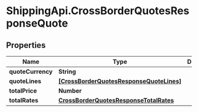 # ShippingApi.CrossBorderQuotesResponseQuote

## Properties

Name | Type | Description | Notes
------------ | ------------- | ------------- | -------------
**quoteCurrency** | **String** |  | [optional] 
**quoteLines** | [**[CrossBorderQuotesResponseQuoteLines]**](CrossBorderQuotesResponseQuoteLines.md) |  | [optional] 
**totalPrice** | **Number** |  | [optional] 
**totalRates** | [**CrossBorderQuotesResponseTotalRates**](CrossBorderQuotesResponseTotalRates.md) |  | [optional] 


